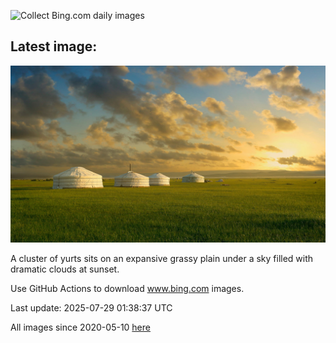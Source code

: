 ![Collect Bing.com daily images](https://github.com/counter2015/bing-daily-images/workflows/Collect%20Bing.com%20daily%20images/badge.svg)
## Latest image:
![](images/MongoliaYurts.jpg)

A cluster of yurts sits on an expansive grassy plain under a sky filled with dramatic clouds at sunset.

Use GitHub Actions to download www.bing.com images.

Last update: 2025-07-29 01:38:37 UTC

All images since 2020-05-10 [here](https://github.com/counter2015/bing-daily-images/tree/master/images)
